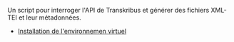 Un script pour interroger l'API de Transkribus et générer des fichiers XML-TEI et leur métadonnées. 

- [Installation de l'environnemen virtuel](https://github.com/alix-tz/UsingTranskribusAPI/wiki/Cr%C3%A9er-l'environnement-virtuel-pour-utiliser-le-script)
